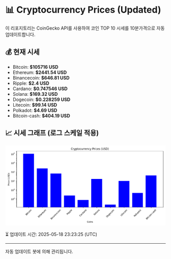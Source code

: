 
# 📊 Cryptocurrency Prices (Updated)

이 리포지토리는 CoinGecko API를 사용하여 코인 TOP 10 시세를 10분가격으로 자동 업데이트합니다.

## 💰 현재 시세
- Bitcoin: **$105716 USD**
- Ethereum: **$2441.54 USD**
- Binancecoin: **$646.81 USD**
- Ripple: **$2.4 USD**
- Cardano: **$0.747546 USD**
- Solana: **$169.32 USD**
- Dogecoin: **$0.228259 USD**
- Litecoin: **$99.14 USD**
- Polkadot: **$4.69 USD**
- Bitcoin-cash: **$404.19 USD**

## 📈 시세 그래프 (로그 스케일 적용)
![Crypto Prices](crypto_prices.png)

⏳ 업데이트 시간: 2025-05-18 23:23:25 (UTC)

---
자동 업데이트 봇에 의해 관리됩니다.
